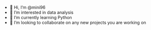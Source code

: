 - 👋 Hi, I’m @mini96
- 👀 I’m interested in data analysis
- 🌱 I’m currently learning Python
- 💞️ I’m looking to collaborate on any new projects you are working on

<!---
mini96/mini96 is a ✨ special ✨ repository because its `README.md` (this file) appears on your GitHub profile.
You can click the Preview link to take a look at your changes.
--->
